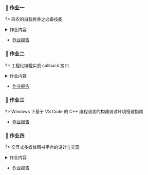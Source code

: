 ### 📝 作业一

?> 码农的自我修养之必备技能

<details>
<summary>作业内容</summary>

> ![作业内容](https://cdn.jsdelivr.net/gh/JingqingLin/ImageHosting@master/img/20200316105640.png)

</details>

- [作业报告](course/software-engineering/task-1.md)

### 📝 作业二

?> 工程化编程实战 callback 接口

<details>
<summary>作业内容</summary>

> - 在 VS Code 下编译运行 [lab5-1.tar.gz](http://pan.baidu.com/s/1pJ0qAIv)
> - 通过 VS Code + GDB 调试程序找出 quit 命令无法运行的 bug 产生的原因
> - 分析 callback 接口的运行机制，总结 callback 接口设计的方法

</details>

- [作业报告](course/software-engineering/task-2.md)

### 📝 作业三

?> Windows 下基于 VS Code 的 C++ 编程语言的构建调试环境搭建指南

- [作业报告](course/software-engineering/task-3.md)

### 📝 作业四

?> 交互式多媒体图书平台的设计与实现

<details>
<summary>作业内容</summary>

> 参照码农的自我修养之从需求分析到软件设计——一种从需求分析到软件设计的基本建模方法，按如下交互式多媒体图书平台的需求，首先按需求类型分类，然后完成概念原型设计（应具有用例图 + 数据模型），并选择一个关键用例进行深入分析和设计（应具有分析和设计序列图），最终给出一个设计方案（应具有设计类图或者微服务架构图）。交互式多媒体图书平台的需求如下：
> 
> - 交互式多媒体图书平台包括读者端和作者端；
> - 作者可以编排图书的目录结构、章节内容，章节内容中包括图片、视频、文字、和集成第三方软件边学边练，能定义常见练习题比如问答题、选择题；作者编辑时可以预览读者端的效果，手机效果、Web 和桌面软件效果，作者可以限制只在某一种或几种终端上使用；
> - 读者端可以通过手机、浏览器或桌面软件使用交互式多媒体图书，可以搜索图书，查看图书目录，根据作者设定可以顺序解锁阅读，或随意跳跃阅读，或部分章节内部必须顺序阅读；
> - 软件能集成或调用第三方软件，比如阅读过程中能直接调出 VS Code 或 linux shell 等第三方软件进行实际操作，并对操作做基本正误判断，然后回到图书继续阅读。调出第三方软件应该通过统一的插件模型调用，第三方软件与图书之间的相互转换要自动流畅完成，不需要读者操作；
> - 读者端的手机 App、Web 或桌面软件使用统一的代码实现，优先考虑前后端为 JS + Node.js + MongoDB；作者端独立部署，只有在作者发布图书时才将数据导入到读者端系统，以避免作者端的操作对读者端系统的影响；
> - 以上需求的不足可以适当补充和调整。
> 
> 如果您有创新性的项目或者您实际的工程实践项目也可以作为本次作业的需求替代以上需求，但从需求分析到软件设计的基本建模方法的要求不变。

</details>

- [作业报告](course/software-engineering/task-4.md)